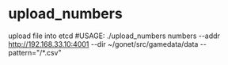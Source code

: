 # upload_numbers
upload file into etcd
#USAGE:
./upload_numbers numbers   --addr http://192.168.33.10:4001  --dir ~/gonet/src/gamedata/data      --pattern="/*.csv"
